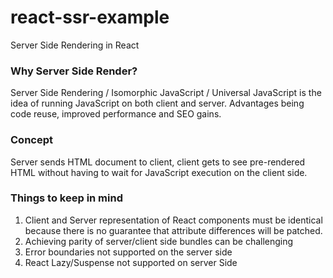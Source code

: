 # react-ssr-example

Server Side Rendering in React

### Why Server Side Render?

Server Side Rendering / Isomorphic JavaScript / Universal JavaScript is the idea of running JavaScript on both client and server. Advantages being code reuse, improved performance and SEO gains.

### Concept

Server sends HTML document to client, client gets to see pre-rendered HTML without having to wait for JavaScript execution on the client side.

### Things to keep in mind

1. Client and Server representation of React components must be identical because there is no guarantee that attribute differences will be patched.
2. Achieving parity of server/client side bundles can be challenging
3. Error boundaries not supported on the server side
4. React Lazy/Suspense not supported on server Side
